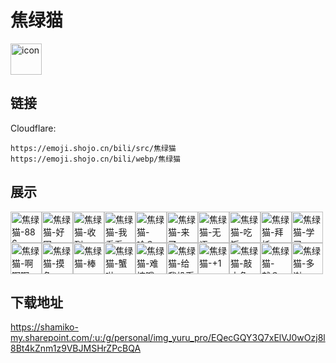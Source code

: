 # 焦绿猫
<img src="https://emoji.shojo.cn/bili/src/焦绿猫/icon.png" width="50" height="50" alt="icon">

## 链接
Cloudflare:
```
https://emoji.shojo.cn/bili/src/焦绿猫
https://emoji.shojo.cn/bili/webp/焦绿猫
```
## 展示
<img src="https://emoji.shojo.cn/bili/src/焦绿猫/焦绿猫-886.png" width="50" height="50" alt="焦绿猫-886"><img src="https://emoji.shojo.cn/bili/src/焦绿猫/焦绿猫-好困.png" width="50" height="50" alt="焦绿猫-好困"><img src="https://emoji.shojo.cn/bili/src/焦绿猫/焦绿猫-收到.png" width="50" height="50" alt="焦绿猫-收到"><img src="https://emoji.shojo.cn/bili/src/焦绿猫/焦绿猫-我看看.png" width="50" height="50" alt="焦绿猫-我看看"><img src="https://emoji.shojo.cn/bili/src/焦绿猫/焦绿猫-啥？.png" width="50" height="50" alt="焦绿猫-啥？"><img src="https://emoji.shojo.cn/bili/src/焦绿猫/焦绿猫-来了.png" width="50" height="50" alt="焦绿猫-来了"><img src="https://emoji.shojo.cn/bili/src/焦绿猫/焦绿猫-无语.png" width="50" height="50" alt="焦绿猫-无语"><img src="https://emoji.shojo.cn/bili/src/焦绿猫/焦绿猫-吃饭.png" width="50" height="50" alt="焦绿猫-吃饭"><img src="https://emoji.shojo.cn/bili/src/焦绿猫/焦绿猫-拜托.png" width="50" height="50" alt="焦绿猫-拜托"><img src="https://emoji.shojo.cn/bili/src/焦绿猫/焦绿猫-学习.png" width="50" height="50" alt="焦绿猫-学习"><img src="https://emoji.shojo.cn/bili/src/焦绿猫/焦绿猫-啊啊啊.png" width="50" height="50" alt="焦绿猫-啊啊啊"><img src="https://emoji.shojo.cn/bili/src/焦绿猫/焦绿猫-摸鱼.png" width="50" height="50" alt="焦绿猫-摸鱼"><img src="https://emoji.shojo.cn/bili/src/焦绿猫/焦绿猫-棒.png" width="50" height="50" alt="焦绿猫-棒"><img src="https://emoji.shojo.cn/bili/src/焦绿猫/焦绿猫-蟹啦.png" width="50" height="50" alt="焦绿猫-蟹啦"><img src="https://emoji.shojo.cn/bili/src/焦绿猫/焦绿猫-难搞哦.png" width="50" height="50" alt="焦绿猫-难搞哦"><img src="https://emoji.shojo.cn/bili/src/焦绿猫/焦绿猫-给我投币.png" width="50" height="50" alt="焦绿猫-给我投币"><img src="https://emoji.shojo.cn/bili/src/焦绿猫/焦绿猫-+1.png" width="50" height="50" alt="焦绿猫-+1"><img src="https://emoji.shojo.cn/bili/src/焦绿猫/焦绿猫-敲木鱼.png" width="50" height="50" alt="焦绿猫-敲木鱼"><img src="https://emoji.shojo.cn/bili/src/焦绿猫/焦绿猫-就？这？.png" width="50" height="50" alt="焦绿猫-就？这？"><img src="https://emoji.shojo.cn/bili/src/焦绿猫/焦绿猫-多谢.png" width="50" height="50" alt="焦绿猫-多谢">

## 下载地址

https://shamiko-my.sharepoint.com/:u:/g/personal/img_yuru_pro/EQecGQY3Q7xElVJ0wOzj8l8Bt4kZnm1z9VBJMSHrZPcBQA